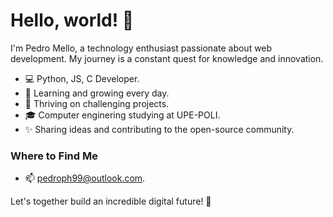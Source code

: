 # Hello, world! 👋

I'm Pedro Mello, a technology enthusiast passionate about web development. My journey is a constant quest for knowledge and innovation.

- 💻 Python, JS, C Developer.
- 🌱 Learning and growing every day.
- 🚀 Thriving on challenging projects.
- 🎓 Computer enginering  studying at  UPE-POLI.
- ✨ Sharing ideas and contributing to the open-source community.


### Where to Find Me

- 📫 pedroph99@outlook.com.

Let's together build an incredible digital future! 🌟
